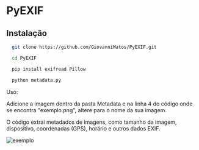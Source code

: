 # PyEXIF

## Instalação
```bash
  git clone https://github.com/GiovanniMatos/PyEXIF.git
```
```bash
  cd PyEXIF
```
```bash
  pip install exifread Pillow
```
```bash
  python metadata.py
```

Uso:

Adicione a imagem dentro da pasta Metadata e na linha 4 do código onde se encontra "exemplo.png", altere para o nome da sua imagem.

O código extrai metadados de imagens, como tamanho da imagem, dispositivo, coordenadas (GPS), horário e outros dados EXIF.


![exemplo](https://github.com/GiovanniMatos/PyEXIF/assets/99231397/09b9f116-5a36-4aa3-9627-e54bb1fa5aca)
